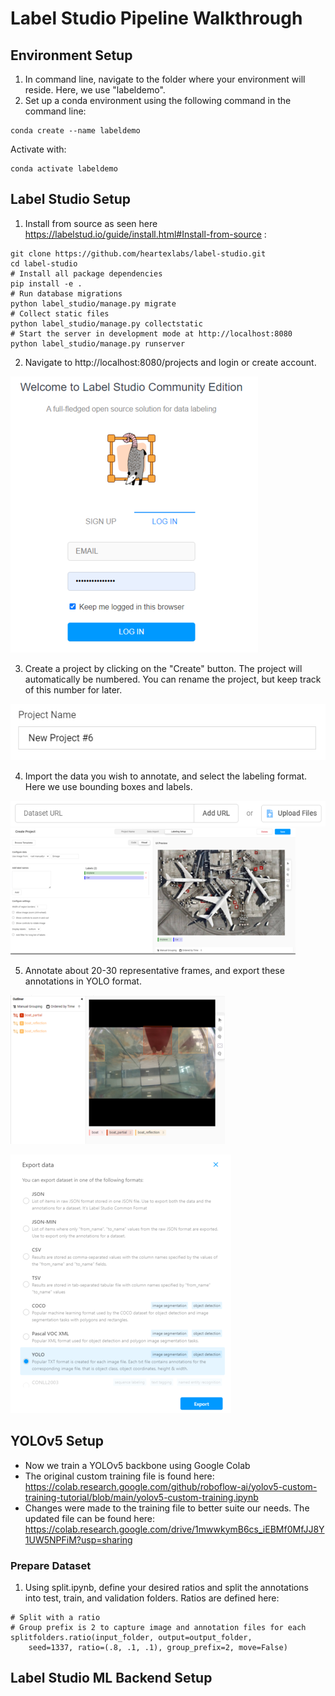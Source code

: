 # Label Studio Pipeline Walkthrough

## Environment Setup
1. In command line, navigate to the folder where your environment will reside. Here, we use "labeldemo".
2. Set up a conda environment using the following command in the command line:
```
conda create --name labeldemo
```
Activate with:
```
conda activate labeldemo
```

## Label Studio Setup
1. Install from source as seen here https://labelstud.io/guide/install.html#Install-from-source :
```
git clone https://github.com/heartexlabs/label-studio.git
cd label-studio
# Install all package dependencies
pip install -e .
# Run database migrations
python label_studio/manage.py migrate
# Collect static files
python label_studio/manage.py collectstatic
# Start the server in development mode at http://localhost:8080
python label_studio/manage.py runserver
```
2. Navigate to http://localhost:8080/projects and login or create account.

![Screenshot of Label Studio login page.](https://github.com/aissitt/LabelStudioPipeline/blob/9b527506d1b9fad981ea17251de0443e70ceab31/LabelStudioLogin.png)

3. Create a project by clicking on the "Create" button. The project will automatically be numbered. You can rename the project, but keep track of this number for later.

![Screenshot of Label Studio project default name and number.](https://github.com/aissitt/LabelStudioPipeline/blob/e2bb1021ff0720cdef1d15325b4c46c6478946c5/LabelStudioProject.png)

4. Import the data you wish to annotate, and select the labeling format. Here we use bounding boxes and labels.

![Screenshot of Label Studio data import.](https://github.com/aissitt/LabelStudioPipeline/blob/e2bb1021ff0720cdef1d15325b4c46c6478946c5/UploadImages.png)
![Screenshot of Label Studio labeling formats.](https://github.com/aissitt/LabelStudioPipeline/blob/1386af21dc3d16034aaceb6bc5e6c096c970645c/LabelingFormat.png)

5. Annotate about 20-30 representative frames, and export these annotations in YOLO format.

![Screenshot of Label Studio sample annotation.](https://github.com/aissitt/LabelStudioPipeline/blob/1386af21dc3d16034aaceb6bc5e6c096c970645c/SampleAnnotation.png)

![Screenshot of Label Studio annotation forms.](https://github.com/aissitt/LabelStudioPipeline/blob/9b527506d1b9fad981ea17251de0443e70ceab31/AnnotationForms.png)

## YOLOv5 Setup
* Now we train a YOLOv5 backbone using Google Colab 
* The original custom training file is found here: https://colab.research.google.com/github/roboflow-ai/yolov5-custom-training-tutorial/blob/main/yolov5-custom-training.ipynb
* Changes were made to the training file to better suite our needs. The updated file can be found here: https://colab.research.google.com/drive/1mwwkymB6cs_iEBMf0MfJJ8Y1UW5NPFiM?usp=sharing

### Prepare Dataset
1. Using split.ipynb, define your desired ratios and split the annotations into test, train, and validation folders. Ratios are defined here:
```
# Split with a ratio
# Group prefix is 2 to capture image and annotation files for each
splitfolders.ratio(input_folder, output=output_folder,
    seed=1337, ratio=(.8, .1, .1), group_prefix=2, move=False)
```
## Label Studio ML Backend Setup
